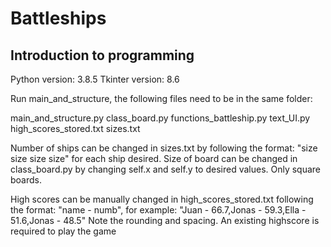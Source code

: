 # Battleships
Introduction to programming
----------------------------------------------------------------
Python version: 3.8.5
Tkinter version: 8.6

Run main_and_structure, the following files need to be in the same folder:

main_and_structure.py
class_board.py
functions_battleship.py
text_UI.py
high_scores_stored.txt
sizes.txt


Number of ships can be changed in sizes.txt by following the format:
"size size size size" for each ship desired. Size of board can be changed in class_board.py
by changing self.x and self.y to desired values. Only square boards. 


High scores can be manually changed in high_scores_stored.txt following the format:
"name -  numb", for example: 
"Juan -  66.7,Jonas -  59.3,Ella -  51.6,Jonas -  48.5"
Note the rounding and spacing. An existing highscore is required to play the game
